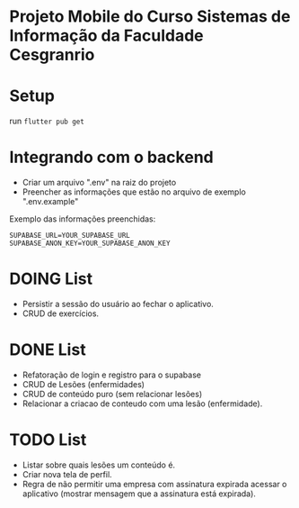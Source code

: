 # Projeto Mobile do Curso Sistemas de Informação da Faculdade Cesgranrio

# Setup

run `flutter pub get`

# Integrando com o backend

- Criar um arquivo ".env" na raiz do projeto
- Preencher as informações que estão no arquivo de exemplo ".env.example"

Exemplo das informações preenchidas:
```env
SUPABASE_URL=YOUR_SUPABASE_URL
SUPABASE_ANON_KEY=YOUR_SUPABASE_ANON_KEY
```

# DOING List
- Persistir a sessão do usuário ao fechar o aplicativo.
- CRUD de exercícios.

# DONE List
- Refatoração de login e registro para o supabase
- CRUD de Lesões (enfermidades)
- CRUD de conteúdo puro (sem relacionar lesões)
- Relacionar a criacao de conteudo com uma lesão (enfermidade).

# TODO List
- Listar sobre quais lesões um conteúdo é.
- Criar nova tela de perfil.
- Regra de não permitir uma empresa com assinatura expirada acessar o aplicativo (mostrar mensagem que a assinatura está expirada).
